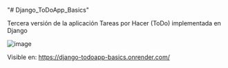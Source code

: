 "# Django_ToDoApp_Basics" 

Tercera versión de la aplicación Tareas por Hacer (ToDo) implementada en Django

![image](https://user-images.githubusercontent.com/29576337/209400104-b5f7d1da-611d-4057-b0f8-66c5e169c82d.png)

Visible en: https://django-todoapp-basics.onrender.com/ 

